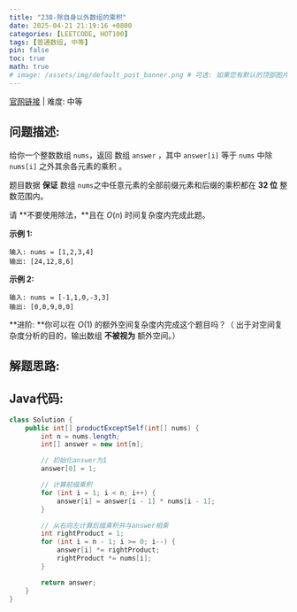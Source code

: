 ```yaml
---
title: "238-除自身以外数组的乘积"
date: 2025-04-21 21:19:16 +0800
categories: [LEETCODE, HOT100]
tags: [普通数组, 中等]
pin: false
toc: true
math: true
# image: /assets/img/default_post_banner.png # 可选: 如果您有默认的顶部图片，取消注释并修改路径
---
```


[官网链接](https://leetcode.cn/problems/product-of-array-except-self/) \| 难度: 中等

## 问题描述: 

给你一个整数数组 `nums`，返回 数组 `answer` ，其中 `answer[i]` 等于 `nums` 中除 `nums[i]` 之外其余各元素的乘积 。

题目数据 **保证** 数组 `nums`之中任意元素的全部前缀元素和后缀的乘积都在 **32 位** 整数范围内。

请 **不要使用除法，**且在 $O(n)$ 时间复杂度内完成此题。

**示例 1:**

```
输入: nums = [1,2,3,4]
输出: [24,12,8,6]
```

**示例 2:**

```
输入: nums = [-1,1,0,-3,3]
输出: [0,0,9,0,0]
```

**进阶: **你可以在 $O(1)$ 的额外空间复杂度内完成这个题目吗？（ 出于对空间复杂度分析的目的，输出数组 **不被视为** 额外空间。）

## 解题思路: 



## Java代码: 

```java
class Solution {
	public int[] productExceptSelf(int[] nums) {
        int n = nums.length;
        int[] answer = new int[n];

        // 初始化answer为1
        answer[0] = 1;

        // 计算前缀乘积
        for (int i = 1; i < n; i++) {
            answer[i] = answer[i - 1] * nums[i - 1];
        }

        // 从右向左计算后缀乘积并与answer相乘
        int rightProduct = 1;
        for (int i = n - 1; i >= 0; i--) {
            answer[i] *= rightProduct;
            rightProduct *= nums[i];
        }

        return answer;
    }
}
```

